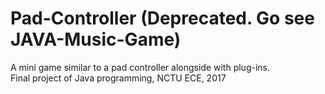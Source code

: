 # Pad-Controller (Deprecated. Go see JAVA-Music-Game)
A mini game similar to a pad controller alongside with plug-ins.  
Final project of Java programming, NCTU ECE, 2017
